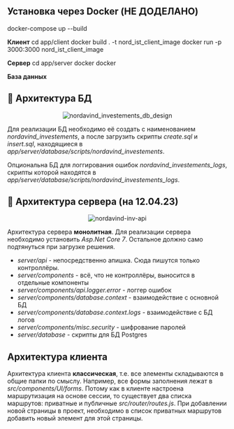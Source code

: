## Установка через Docker (НЕ ДОДЕЛАНО)

docker-compose up --build

**Клиент**
cd app/client
docker build . -t nord_ist_client_image
docker run -p 3000:3000 nord_ist_client_image

**Сервер**
cd app/server
docker
docker

**База данных**

## :floppy_disk: Архитектура БД

<div align="center">

![nordavind_investements_db_design](https://user-images.githubusercontent.com/86602542/230714116-9dab8a54-317d-422a-9b90-23dbf099885c.svg)

</div>

Для реализации БД необходимо её создать с наименованием *nordavind_investements*, а после загрузить скрипты *create.sql* и *insert.sql*, находящиеся в *app/server/database/scripts/nordavind_investements*.

Опциональна БД для логгирования ошибок *nordavind_investements_logs*, скрипты которой находятся в *app/server/database/scripts/nordavind_investements_logs*.

## :game_die: Архитектура сервера (на 12.04.23)

<div align="center">

![nordavind-inv-api](https://user-images.githubusercontent.com/86602542/231350545-6e2d9f05-63a8-4344-806c-577baf45bc5c.svg)

</div>

Архитектура сервера **монолитная**. Для реализации сервера необходимо установить *Asp.Net Core 7*. Остальное должно само подтянуться при загрузке решения.

- *server/api* - непосредственно апишка. Сюда пишутся только контроллёры.
- *server/components* - всё, что не контроллёры, выносится в отдельные компоненты
- *server/components/api.logger.error* - логгер ошибок
- *server/components/database.context* - взаимодействие с основной БД
- *server/components/database.context.logs* - взаимодействие с БД логов
- *server/components/misc.security* - шифрование паролей
- *server/database* - скрипты для БД Postgres

## Архитектура клиента

Архитектура клиента **классическая**, т.е. все элементы складываются в общие папки по смыслу. Например, все формы заполнения лежат в *src/components/UI/forms*.
Потому как в клиенте настроена маршрутизация на основе сессии, то существует два списка маршрутов: приватные и публичные *src/router/routes.js*. При добавлении новой страницы в проект, необходимо в список приватных маршрутов добавить новый элемент для этой страницы.